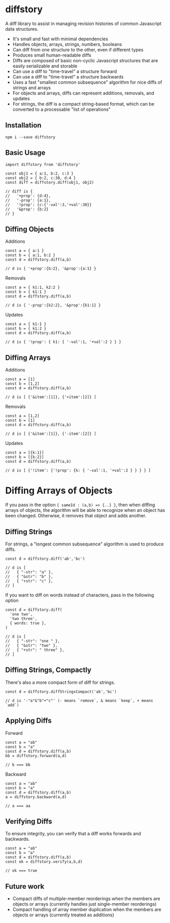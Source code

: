 # diffstory

A diff library to assist in managing revision histories of common Javascript data structures.

- It's small and fast with minimal dependencies
- Handles objects, arrays, strings, numbers, booleans
- Can diff from one structure to the other, even if different types
- Produces small human-readable diffs
- Diffs are composed of basic non-cyclic Javascript structures that are easily serializable and storable
- Can use a diff to "time-travel" a structure forward
- Can use a diff to "time-travel" a structure backwards
- Uses a fast "smallest common subsequence" algorithm for nice diffs of strings and arrays
- For objects and arrays, diffs can represent additions, removals, and updates
- For strings, the diff is a compact string-based format, which can be converted to a processable "list of operations"

## Installation

```
npm i --save diffstory
```

## Basic Usage

```
import diffstory from 'diffstory'

const obj1 = { a:1, b:2, c:3 }
const obj2 = { b:2, c:30, d:4 }
const diff = diffstory.diff(obj1, obj2) 

// diff is { 
//   '+prop': {d:4}, 
//   '-prop': {a:1}, 
//   '!prop': {c:{'-val':3,'+val':30}}
//   '&prop': {b:2}
// }
```

## Diffing Objects

Additions
```
const a = { a:1 }
const b = { a:1, b:2 }
const d = diffstory.diff(a,b)

// d is { '+prop':{b:2}, '&prop':{a:1} }
```

Removals
```
const a = { k1:1, k2:2 }
const b = { k1:1 }
const d = diffstory.diff(a,b)

// d is { '-prop':{k2:2}, '&prop':{k1:1} }
```

Updates
```
const a = { k1:1 }
const b = { k1:2 }
const d = diffstory.diff(a,b)

// d is { '!prop': { k1: { '-val':1, '+val':2 } } }
```

## Diffing Arrays

Additions
```
const a = [1]
const b = [1,2]
const d = diffstory.diff(a,b)

// d is [ {'&item':[1]}, {'+item':[2]} ]
```

Removals
```
const a = [1,2]
const b = [1]
const d = diffstory.diff(a,b)

// d is [ {'&item':[1]}, {'-item':[2]} ]
```

Updates
```
const a = [{k:1}]
const b = [{k:2}]
const d = diffstory.diff(a,b)

// d is [ {'!item': {'!prop': {k: { '-val':1, '+val':2 } } } } ]
```

# Diffing Arrays of Objects

If you pass in the option `{ sameId : (a,b) => {..} }`, then when diffing arrays of objects, the algorithm will be able to recognize when an object has been changed. Otherwise, it removes that object and adds another.

## Diffing Strings

For strings, a "longest common subsequence" algorithm is used to produce diffs.

```
const d = diffstory.diff('ab','bc')

// d is [
//   { "-str": "a" },
//   { "&str": "b" },
//   { "+str": "c" },
// ]
```

If you want to diff on words instead of characters, pass in the following option
```
const d = diffstory.diff(
  'one two',
  'two three',
  { words: true },
)

// d is [
//   { "-str": "one " },
//   { "&str": "two" },
//   { "+str": " three" },
// ]
```

## Diffing Strings, Compactly

There's also a more compact form of diff for strings.

```
const d = diffstory.diffStringsCompact('ab','bc')

// d is '-"a"&"b"+"c"' (- means `remove`, & means `keep`, + means `add`)
```

## Applying Diffs

Forward
```
const a = "ab"
const b = "a"
const d = diffstory.diff(a,b)
bb = diffstory.forward(a,d)

// b === bb
```

Backward
```
const a = "ab"
const b = "a"
const d = diffstory.diff(a,b)
a = diffstory.backward(a,d)

// a === aa
```

## Verifying Diffs

To ensure integrity, you can verify that a diff works forwards and backwards.
```
const a = "ab"
const b = "a"
const d = diffstory.diff(a,b)
const ok = diffstory.verify(a,b,d)

// ok === true
```

## Future work

- Compact diffs of multiple-member reorderings when the members are objects or arrays (currently handles just single-member reorderings)
- Compact handling of array member duplication when the members are objects or arrays (currently treated as additions)
